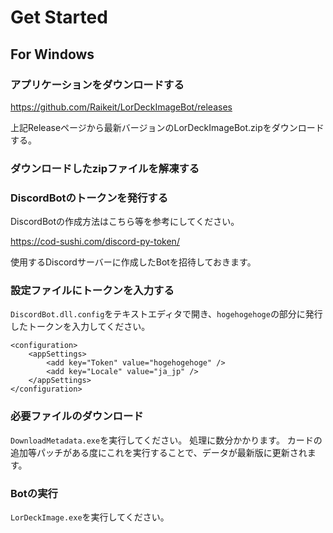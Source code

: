 # Get Started

## For Windows

### アプリケーションをダウンロードする

https://github.com/Raikeit/LorDeckImageBot/releases

上記Releaseページから最新バージョンのLorDeckImageBot.zipをダウンロードする。

### ダウンロードしたzipファイルを解凍する

### DiscordBotのトークンを発行する

DiscordBotの作成方法はこちら等を参考にしてください。

https://cod-sushi.com/discord-py-token/

使用するDiscordサーバーに作成したBotを招待しておきます。

### 設定ファイルにトークンを入力する

`DiscordBot.dll.config`をテキストエディタで開き、`hogehogehoge`の部分に発行したトークンを入力してください。

```
<configuration>
	<appSettings>
		<add key="Token" value="hogehogehoge" />
		<add key="Locale" value="ja_jp" />
	</appSettings>
</configuration>
```

### 必要ファイルのダウンロード

`DownloadMetadata.exe`を実行してください。
処理に数分かかります。
カードの追加等パッチがある度にこれを実行することで、データが最新版に更新されます。

### Botの実行

`LorDeckImage.exe`を実行してください。